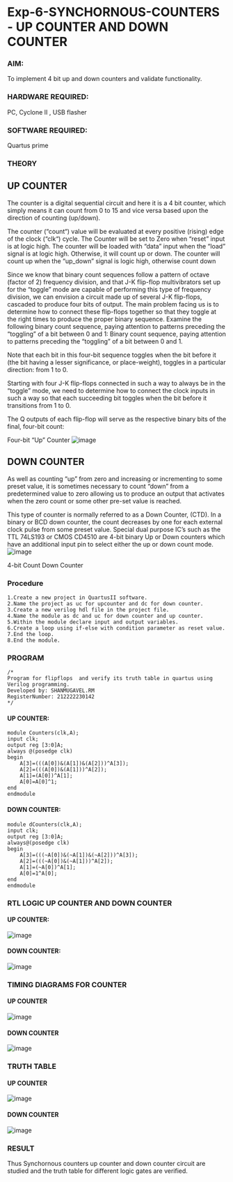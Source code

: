 # Exp-6-SYNCHORNOUS-COUNTERS - UP COUNTER AND DOWN COUNTER 
### AIM: 
To implement 4 bit up and down counters and validate  functionality.
### HARDWARE REQUIRED:  
PC, Cyclone II , USB flasher
### SOFTWARE REQUIRED:   
Quartus prime
### THEORY 

## UP COUNTER 
The counter is a digital sequential circuit and here it is a 4 bit counter, which simply means it can count from 0 to 15 and vice versa based upon the direction of counting (up/down). 

The counter (“count“) value will be evaluated at every positive (rising) edge of the clock (“clk“) cycle.
The Counter will be set to Zero when “reset” input is at logic high.
The counter will be loaded with “data” input when the “load” signal is at logic high. Otherwise, it will count up or down.
The counter will count up when the “up_down” signal is logic high, otherwise count down

Since we know that binary count sequences follow a pattern of octave (factor of 2) frequency division, and that J-K flip-flop multivibrators set up for the “toggle” mode are capable of performing this type of frequency division, we can envision a circuit made up of several J-K flip-flops, cascaded to produce four bits of output.
The main problem facing us is to determine how to connect these flip-flops together so that they toggle at the right times to produce the proper binary sequence.
Examine the following binary count sequence, paying attention to patterns preceding the “toggling” of a bit between 0 and 1:
Binary count sequence, paying attention to patterns preceding the “toggling” of a bit between 0 and 1.

Note that each bit in this four-bit sequence toggles when the bit before it (the bit having a lesser significance, or place-weight), toggles in a particular direction: from 1 to 0.



 
 

Starting with four J-K flip-flops connected in such a way to always be in the “toggle” mode, we need to determine how to connect the clock inputs in such a way so that each succeeding bit toggles when the bit before it transitions from 1 to 0.

The Q outputs of each flip-flop will serve as the respective binary bits of the final, four-bit count:

 
 

Four-bit “Up” Counter
![image](https://user-images.githubusercontent.com/36288975/169644758-b2f4339d-9532-40c5-af40-8f4f8c942e2c.png)



## DOWN COUNTER 

As well as counting “up” from zero and increasing or incrementing to some preset value, it is sometimes necessary to count “down” from a predetermined value to zero allowing us to produce an output that activates when the zero count or some other pre-set value is reached.

This type of counter is normally referred to as a Down Counter, (CTD). In a binary or BCD down counter, the count decreases by one for each external clock pulse from some preset value. Special dual purpose IC’s such as the TTL 74LS193 or CMOS CD4510 are 4-bit binary Up or Down counters which have an additional input pin to select either the up or down count mode.
![image](https://user-images.githubusercontent.com/36288975/169644844-1a14e123-7228-4ed8-81a9-eb937dff4ac8.png)


4-bit Count Down Counter
### Procedure
```
1.Create a new project in QuartusII software.
2.Name the project as uc for upcounter and dc for down counter.
3.Create a new verilog hdl file in the project file.
4.Name the module as dc and uc for down counter and up counter.
5.Within the module declare input and output variables.
6.Create a loop using if-else with condition parameter as reset value.
7.End the loop.
8.End the module.
```



### PROGRAM 
```
/*
Program for flipflops  and verify its truth table in quartus using Verilog programming.
Developed by: SHANMUGAVEL.RM
RegisterNumber: 212222230142
*/
```
#### UP COUNTER:
```
module Counters(clk,A);
input clk;
output reg [3:0]A;
always @(posedge clk)
begin
	A[3]=(((A[0])&(A[1])&(A[2]))^A[3]);
	A[2]=(((A[0])&(A[1]))^A[2]);
	A[1]=(A[0])^A[1];
	A[0]=A[0]^1;
end
endmodule
```
#### DOWN COUNTER:
```
module dCounters(clk,A);
input clk;
output reg [3:0]A;
always@(posedge clk)
begin
	A[3]=(((~A[0])&(~A[1])&(~A[2]))^A[3]);
	A[2]=(((~A[0])&(~A[1]))^A[2]);
	A[1]=(~A[0])^A[1];
	A[0]=1^A[0];
end
endmodule
```

### RTL LOGIC UP COUNTER AND DOWN COUNTER  
#### UP COUNTER:
![image](https://github.com/Jaiganesh235/Exp-6-Synchornous-counters-/assets/118657189/21a764f7-7623-4773-9c1a-5596fa793a0c)



#### DOWN COUNTER:
![image](https://github.com/Jaiganesh235/Exp-6-Synchornous-counters-/assets/118657189/c50e6119-92fa-4325-8d4f-48bda2c535c5)



### TIMING DIAGRAMS FOR COUNTER  
#### UP COUNTER
![image](https://github.com/Jaiganesh235/Exp-6-Synchornous-counters-/assets/118657189/32c085a6-28b6-471b-a0f6-f4eaf69998ee)


#### DOWN COUNTER
![image](https://github.com/Jaiganesh235/Exp-6-Synchornous-counters-/assets/118657189/715ea572-9659-4786-a87d-e490376a0ffd)



### TRUTH TABLE 
#### UP COUNTER
![image](https://github.com/Jaiganesh235/Exp-6-Synchornous-counters-/assets/118657189/3bb80ba1-802f-4b29-9b05-e2883755bb61)


#### DOWN COUNTER
![image](https://github.com/Jaiganesh235/Exp-6-Synchornous-counters-/assets/118657189/26e364d2-d30e-48f8-9e46-5ceeb264fe4d)



### RESULT
Thus Synchornous counters up counter and down counter circuit are studied and the truth table for different logic gates are verified.
